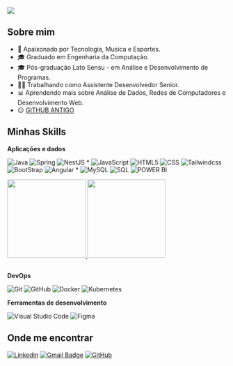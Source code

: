 ![](https://komarev.com/ghpvc/?username=Tassochaves&color=001547)

## Sobre mim
- 🧠​ Apaixonado por Tecnologia, Musica e Esportes.
- 🎓 Graduado em Engenharia da Computação.
- 🎓 Pós-graduação Lato Sensu - em Análise e Desenvolvimento de Programas.
- 👨‍💻 Trabalhando como Assistente Desenvolvedor Senior.
- 📊 Aprendendo mais sobre Análise de Dados, Redes de Computadores e Desenvolvimento Web.
- 😕 [GITHUB ANTIGO](https://github.com/Tasso-chaves)

## Minhas Skills

**Aplicações e dados**

![Java](https://img.shields.io/badge/-Java-333333?style=flat&logo=Java&logoColor=007396)
![Spring](https://img.shields.io/badge/-Spring-333333?style=flat&logo=Spring&logoColor=6CB52D)
![NestJS](https://img.shields.io/badge/-Nestjs-333333?style=flat&logo=Nestjs&logoColor=EA2854)
*
![JavaScript](https://img.shields.io/badge/-JavaScript-333333?style=flat&logo=javascript)
![HTML5](https://img.shields.io/badge/-HTML5-333333?style=flat&logo=HTML5)
![CSS](https://img.shields.io/badge/-CSS-333333?style=flat&logo=CSS3&logoColor=1572B6)
![Tailwindcss](https://img.shields.io/badge/-Tailwindcss-333333?style=flat&logo=tailwindcss&logoColor=1572B6)
![BootStrap](https://img.shields.io/badge/-Bootstrap-333333?style=flat&logo=Bootstrap&logoColor=8411FA)
![Angular](https://img.shields.io/badge/-Angular-333333?style=flat&logo=Angular&logoColor=C3002F)
*
![MySQL](https://img.shields.io/badge/-MySQL-333333?style=flat&logo=mysql)
![SQL](https://img.shields.io/badge/-SQL-0B75C8?style=flat&logo=sql)
![POWER BI](https://img.shields.io/badge/-POWER_BI-EFC42F?style=flat&logo=powerbi)


<a href="https://github.com/Tassochaves" title="Perfil do Tasso">
  <img height="180em" src="https://github-readme-stats.vercel.app/api/top-langs/?username=TassoChaves&layout=donut" />
</a>

<a href="https://github.com/Tassochaves" title="Perfil do Tasso">
  <img height="180em" src="https://github-readme-stats.vercel.app/api?username=Tassochaves&theme=algolia&show_icons=true" />
</a>

##

**DevOps**

![Git](https://img.shields.io/badge/-Git-333333?style=flat&logo=git)
![GitHub](https://img.shields.io/badge/-GitHub-333333?style=flat&logo=github)
![Docker](https://img.shields.io/badge/-Docker-333333?style=flat&logo=Docker&logoColor=1D63ED)
![Kubernetes](https://img.shields.io/badge/-Kubernetes-333333?style=flat&logo=Kubernetes&logoColor=1D63ED)

**Ferramentas de desenvolvimento**

![Visual Studio Code](https://img.shields.io/badge/-Visual%20Studio%20Code-333333?style=flat&logo=visual-studio-code&logoColor=007ACC)
![Figma](https://img.shields.io/badge/-Figma-333333?style=flat&logo=figma&logoColor=007ACC)

## Onde me encontrar

[![Linkedin](https://img.shields.io/badge/-Tassochaves-blue?style=flat-square&logo=Linkedin&logoColor=white&link=https://www.linkedin.com/in/tasso-chaves)](https://www.linkedin.com/in/tasso-chaves)
[![Gmail Badge](https://img.shields.io/badge/-tassochav@gmail.com-006bed?style=flat-square&logo=Gmail&logoColor=white&link=mailto:SEU-EMAIL)](mailto:SEU-EMAIL)
[![GitHub](https://img.shields.io/github/followers/Tassochaves?label=follow&style=social)](https://github.com/Tassochaves)
